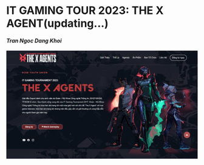 # IT GAMING TOUR 2023: THE X AGENT(updating...)
#### _Tran Ngoc Dang Khoi_
![](res/img/web-ui.jpeg)
#

